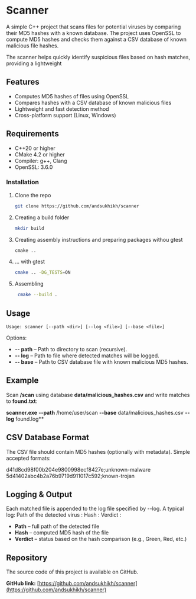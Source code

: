 # Scanner

A simple C++ project that scans files for potential viruses by comparing their MD5 hashes with a known database. The project uses OpenSSL to compute MD5 hashes and checks them against a CSV database of known malicious file hashes.  

The scanner helps quickly identify suspicious files based on hash matches, providing a lightweight

## Features

- Computes MD5 hashes of files using OpenSSL  
- Compares hashes with a CSV database of known malicious files  
- Lightweight and fast detection method  
- Cross-platform support (Linux, Windows) 

## Requirements

- C++20 or higher  
- CMake 4.2 or higher  
- Compiler: g++, Clang
- OpenSSL: 3.6.0 

### Installation

1. Clone the repo
   ```sh
   git clone https://github.com/andsukhikh/scanner
   ```
2. Creating a build folder
   ```sh
   mkdir build
   ```
3. Сreating assembly instructions and preparing packages withou gtest
   ```js
   cmake ..
   ```
4. ... with gtest
   ```sh
   cmake .. -DG_TESTS=ON
   ```
5. Assembling
   ```sh
	cmake --build .
   ```
## Usage
	Usage: scanner [--path <dir>] [--log <file>] [--base <file>]

Options:
  - **-- path** –   Path to directory to scan (recursive).
  - **-- log** –   Path to file where detected matches will be logged.
  - **-- base** –   Path to CSV database file with known malicious MD5 hashes.

## Example
Scan **/scan** using database **data/malicious_hashes.csv** and write matches to **found.txt**:


**scanner.exe** **--path** /home/user/scan **--base** data/malicious_hashes.csv **--log** found.log**
## CSV Database Format

The CSV file should contain MD5 hashes (optionally with metadata). Simple accepted formats:

d41d8cd98f00b204e9800998ecf8427e;unknown-malware
5d41402abc4b2a76b9719d911017c592;known-trojan

## Logging & Output

Each matched file is appended to the log file specified by --log.
A typical log:
Path of the detected virus : <path>
Hash                       : <hash>
Verdict                    : <verdict>

- **Path** – full path of the detected file  
- **Hash** – computed MD5 hash of the file  
- **Verdict** – status based on the hash comparison (e.g., Green, Red, etc.)

## Repository

The source code of this project is available on GitHub. 

**GitHub link:** [https://github.com/andsukhikh/scanner](https://github.com/andsukhikh/scanner)